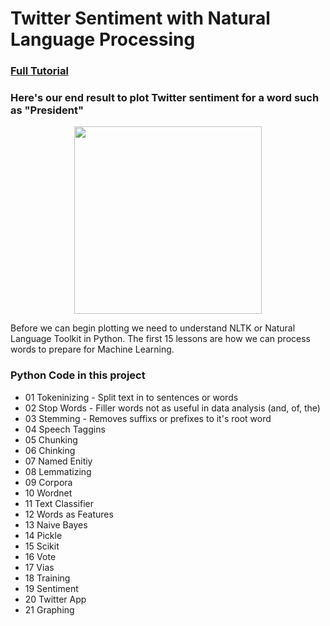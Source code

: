 # Twitter Sentiment with Natural Language Processing
### [Full Tutorial](https://pythonprogramming.net/tokenizing-words-sentences-nltk-tutorial/)
<!---
<p align="center">
  <a href="new">YouTube of this Project</a>
  <b></b><br>
  <b></b><br>
  <img src="https://new.png" width="550" height="300">
</p>
--->
### Here's our end result to plot Twitter sentiment for a word such as "President" 
<p align="center"><img src="https://user-images.githubusercontent.com/25274772/52837017-e61c6800-30a1-11e9-9564-6ab6a8b7493f.png" width="300" height="300" />

Before we can begin plotting we need to understand NLTK or Natural Language Toolkit in Python. The first 15 lessons are how we can process words to prepare for Machine Learning.

### Python Code in this project
 - 01 Tokeninizing - Split text in to sentences or words
 - 02 Stop Words - Filler words not as useful in data analysis (and, of, the)
 - 03 Stemming - Removes suffixs or prefixes to it's root word
 - 04 Speech Taggins
 - 05 Chunking
 - 06 Chinking
 - 07 Named Enitiy
 - 08 Lemmatizing
 - 09 Corpora
 - 10 Wordnet
 - 11 Text Classifier
 - 12 Words as Features
 - 13 Naive Bayes
 - 14 Pickle
 - 15 Scikit 
 - 16 Vote
 - 17 Vias
 - 18 Training
 - 19 Sentiment
 - 20 Twitter App
 - 21 Graphing



